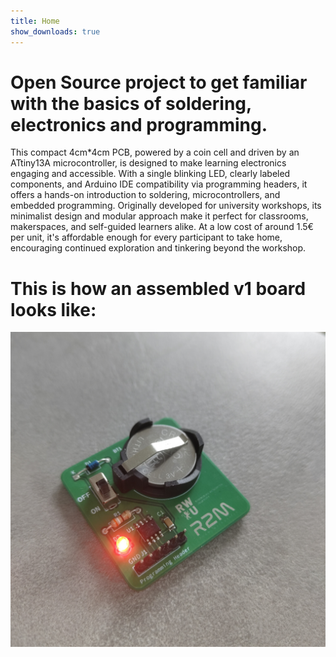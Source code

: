 ```yaml
---
title: Home
show_downloads: true
---
```

# Open Source project to get familiar with the basics of soldering, electronics and programming.

This compact 4cm*4cm PCB, powered by a coin cell and driven by an ATtiny13A microcontroller, is designed to make learning electronics engaging and accessible. With a single blinking LED, clearly labeled components, and Arduino IDE compatibility via programming headers, it offers a hands-on introduction to soldering, microcontrollers, and embedded programming. Originally developed for university workshops, its minimalist design and modular approach make it perfect for classrooms, makerspaces, and self-guided learners alike. At a low cost of around 1.5€ per unit, it's affordable enough for every participant to take home, encouraging continued exploration and tinkering beyond the workshop.

# This is how an assembled v1 board looks like:
![Assembled v1 PCB](assets/v1-assembled.jpg)
